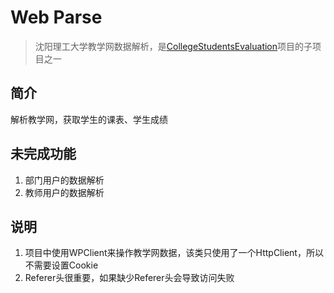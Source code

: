 # Web Parse

> 沈阳理工大学教学网数据解析，是[CollegeStudentsEvaluation](https://github.com/gengyuntuo/CollegeStudentsEvaluation)项目的子项目之一

## 简介
解析教学网，获取学生的课表、学生成绩

## 未完成功能
1. 部门用户的数据解析
2. 教师用户的数据解析

## 说明
1. 项目中使用WPClient来操作教学网数据，该类只使用了一个HttpClient，所以不需要设置Cookie
2. Referer头很重要，如果缺少Referer头会导致访问失败